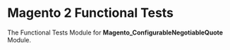 # Magento 2 Functional Tests

The Functional Tests Module for **Magento_ConfigurableNegotiableQuote** Module.
